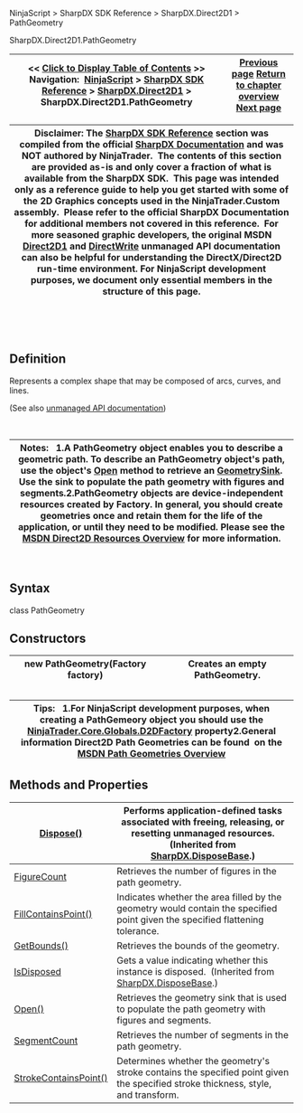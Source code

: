 ﻿


NinjaScript \> SharpDX SDK Reference \> SharpDX.Direct2D1 \> PathGeometry






















SharpDX.Direct2D1\.PathGeometry







| \<\< [Click to Display Table of Contents](sharpdx_direct2d1_pathgeometry.md) \>\> **Navigation:**     [NinjaScript](ninjascript.md) \> [SharpDX SDK Reference](sharpdx_sdk_reference.md) \> [SharpDX.Direct2D1](sharpdx_direct2d1.md) \> SharpDX.Direct2D1\.PathGeometry | [Previous page](sharpdx_direct2d1_measuringmode.md) [Return to chapter overview](sharpdx_direct2d1.md) [Next page](sharpdx_direct2d1_pathgeometry_figurecount.md) |
| --- | --- |













| Disclaimer: The [SharpDX SDK Reference](sharpdx_sdk_reference.md) section was compiled from the official [SharpDX Documentation](http://sharpdx.org/) and was NOT authored by NinjaTrader.  The contents of this section are provided as\-is and only cover a fraction of what is available from the SharpDX SDK.  This page was intended only as a reference guide to help you get started with some of the 2D Graphics concepts used in the NinjaTrader.Custom assembly.  Please refer to the official SharpDX Documentation for additional members not covered in this reference.  For more seasoned graphic developers, the original MSDN [Direct2D1](https://msdn.microsoft.com/en-us/library/windows/desktop/dd370990.aspx) and [DirectWrite](https://msdn.microsoft.com/en-us/library/windows/desktop/dd368038.aspx) unmanaged API documentation can also be helpful for understanding the DirectX/Direct2D run\-time environment. For NinjaScript development purposes, we document only essential members in the structure of this page. |
| --- |



 


 


## Definition


Represents a complex shape that may be composed of arcs, curves, and lines. 


(See also [unmanaged API documentation](http://msdn.microsoft.com/en-us/library/dd371512.aspx))


 




| Notes:    1\.A PathGeometry object enables you to describe a geometric path. To describe an PathGeometry object's path, use the object's [Open](sharpdx_direct2d1_pathgeometry_open.md) method to retrieve an [GeometrySink](sharpdx_direct2d1_geometrysink.md). Use the sink to populate the path geometry with figures and segments.2\.PathGeometry objects are device\-independent resources created by Factory. In general, you should create geometries once and retain them for the life of the application, or until they need to be modified. Please see the [MSDN Direct2D Resources Overview](https://msdn.microsoft.com/en-us/library/dd756757(v=vs.85).aspx) for more information. |
| --- |



 


## Syntax


class PathGeometry


## Constructors




| new PathGeometry(Factory factory) | Creates an empty PathGeometry. |
| --- | --- |



## 


## 




| Tips:   1\.For NinjaScript development purposes, when creating a PathGemeory object you should use the [NinjaTrader.Core.Globals.D2DFactory](d2dfactory.md) property2\.General information Direct2D Path Geometries can be found  on the [MSDN Path Geometries Overview](https://msdn.microsoft.com/en-us/library/ee264309(v=vs.85).aspx) |
| --- |



## 


## 


## Methods and Properties




| [Dispose()](sharpdx_disposebase_dispose.md) | Performs application\-defined tasks associated with freeing, releasing, or resetting unmanaged resources. (Inherited from [SharpDX.DisposeBase](sharpdx_disposebase.md).) |
| --- | --- |
| [FigureCount](sharpdx_direct2d1_pathgeometry_figurecount.md) | Retrieves the number of figures in the path geometry. |
| [FillContainsPoint()](sharpdx_direct2d1_pathgeometry_fillcontainspoint.md) | Indicates whether the area filled by the geometry would contain the specified point given the specified flattening tolerance. |
| [GetBounds()](sharpdx_direct2d1_pathgeometry_getbounds.md) | Retrieves the bounds of the geometry. |
| [IsDisposed](sharpdx_disposebase_isdisposed.md) | Gets a value indicating whether this instance is disposed.  (Inherited from [SharpDX.DisposeBase](sharpdx_disposebase.md).) |
| [Open()](sharpdx_direct2d1_pathgeometry_open.md) | Retrieves the geometry sink that is used to populate the path geometry with figures and segments. |
| [SegmentCount](sharpdx_direct2d1_pathgeometry_segmentcount.md) | Retrieves the number of segments in the path geometry. |
| [StrokeContainsPoint()](sharpdx_direct2d1_pathgeometry_strokecontainspoint.md) | Determines whether the geometry's stroke contains the specified point given the specified stroke thickness, style, and transform. |









